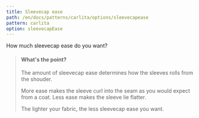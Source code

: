 ```yaml
---
title: Sleevecap ease
path: /en/docs/patterns/carlita/options/sleevecapease
pattern: carlita
option: sleevecapEase
---
```


How much sleevecap ease do you want?

> #### What's the point?
> 
> The amount of sleevecap ease determines how the sleeves rolls from the shouder.
> 
> More ease makes the sleeve curl into the seam as you would expect from a coat. Less ease makes the sleeve lie flatter.
> 
> The lighter your fabric, the less sleevecap ease you want.